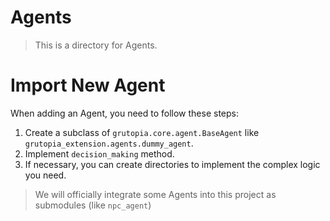 # Agents

> This is a directory for Agents.

# Import New Agent

When adding an Agent, you need to follow these steps:

1. Create a subclass of `grutopia.core.agent.BaseAgent` like `grutopia_extension.agents.dummy_agent`.
2. Implement `decision_making` method.
3. If necessary, you can create directories to implement the complex logic you need.

> We will officially integrate some Agents into this project as submodules (like `npc_agent`)
